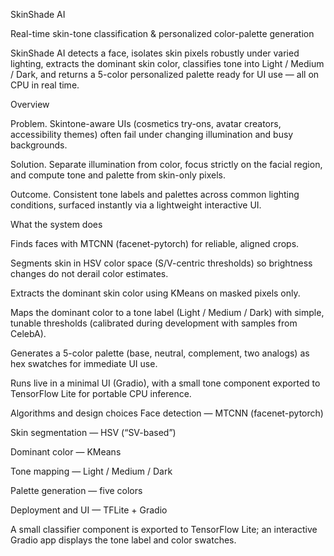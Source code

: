 SkinShade AI

Real-time skin-tone classification & personalized color-palette generation

SkinShade AI detects a face, isolates skin pixels robustly under varied lighting, extracts the dominant skin color, classifies tone into Light / Medium / Dark, and returns a 5-color personalized palette ready for UI use — all on CPU in real time.

Overview

Problem. Skintone-aware UIs (cosmetics try-ons, avatar creators, accessibility themes) often fail under changing illumination and busy backgrounds.

Solution. Separate illumination from color, focus strictly on the facial region, and compute tone and palette from skin-only pixels.

Outcome. Consistent tone labels and palettes across common lighting conditions, surfaced instantly via a lightweight interactive UI.

What the system does

Finds faces with MTCNN (facenet-pytorch) for reliable, aligned crops.

Segments skin in HSV color space (S/V-centric thresholds) so brightness changes do not derail color estimates.

Extracts the dominant skin color using KMeans on masked pixels only.

Maps the dominant color to a tone label (Light / Medium / Dark) with simple, tunable thresholds (calibrated during development with samples from CelebA).

Generates a 5-color palette (base, neutral, complement, two analogs) as hex swatches for immediate UI use.

Runs live in a minimal UI (Gradio), with a small tone component exported to TensorFlow Lite for portable CPU inference.

Algorithms and design choices
Face detection — MTCNN (facenet-pytorch)

Skin segmentation — HSV (“SV-based”)

Dominant color — KMeans

Tone mapping — Light / Medium / Dark

Palette generation — five colors

Deployment and UI — TFLite + Gradio

A small classifier component is exported to TensorFlow Lite; an interactive Gradio app displays the tone label and color swatches.
